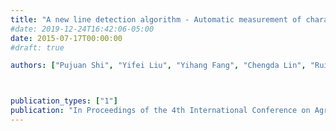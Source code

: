 ```yaml
---
title: "A new line detection algorithm - Automatic measurement of character parameter of rapeseed plant by LSD"
#date: 2019-12-24T16:42:06-05:00
date: 2015-07-17T00:00:00
#draft: true

authors: ["Pujuan Shi", "Yifei Liu", "Yihang Fang", "Chengda Lin", "Ruifang Zhai"]



publication_types: ["1"]
publication: "In Proceedings of the 4th International Conference on Agro-Geoinformatics (Agro-geoinformatics), Istanbul, Turkey, 2015. (Oral)"
---
```


